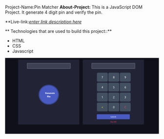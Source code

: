 Project-Name:Pin Matcher
**About-Project:**
This is a JavaScript DOM Project. It generate 4 digit pin and verify the pin.

**Live-link:*[enter link description here](https://pin-matcher-task.vercel.app/)*

** Technologies that are used to build this project::**

 - HTML
 - CSS
 - Javascript

![enter image description here](https://github.com/tanjishima/Pin-Matcher-Task/blob/main/img/Screenshot%202024-07-10%20123940.png?raw=true)
